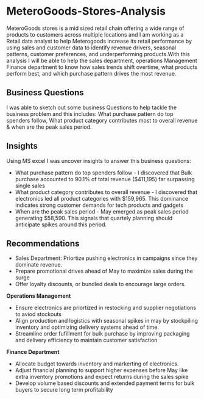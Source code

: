 # MeteroGoods-Stores-Analysis
MeteroGoods stores is a mid sized retail chain offering a wide range of products to customers across multiple locations and I am working as a Retail data analyst to help Meterogoods increase its retail performance by using sales and customer data to identify revenue drivers, seasonal patterns, customer preferences, and underperforming products.With this analysis I will be able to help the sales department, operations Management Finance department to know how  sales trends shift overtime, what products perform best, and which purchase pattern drives  the most revenue.

## Business Questions
  I was able to sketch out some business Questions to help tackle the business problem and this includes: What purchase pattern do top spenders follow,
What product category contributes most to overall revenue & when are the peak sales period.

## Insights
Using MS excel I was uncover insights to answer this business questions: 
* What purchase pattern do top spenders follow - I discovered that  Bulk purchase accounted to 90.1% of total revenue ($411,195) far surpassing single sales
* What product category contributes to overall revenue - I discovered that electronics  led all product categories with $159,965. This dominance indicates strong customer demands for tech products and gadgets
* When are the peak sales period - May emerged as peak sales period generating $58,590. This signals that quartely planning should anticipate spikes around this period.

## Recommendations
* Sales Department: Priortize pushing electronics in campaigns since they dominate revenue.
* Prepare promotional drives ahead of May to maximize sales during the surge
* Offer loyalty discounts, or bundled deals to encourage large orders.

**Operations Management** 
* Ensure electronics are priortized in restocking and supplier negotiations to aviod stockouts
* Align production and logistics with seasonal spikes in may  by stockpiling inventory and optimizing delivery systems ahead of time.
* Streamline order fufillment for bulk purchase  by improving packaging and delivery efficiency to maintain customer satisfaction

**Finance Department**
* Allocate budget towards inventory and markerting of electronics.
* Adjust financial planning to support higher expenses before May like extra inventory promotions and expect returns during the sales spike
* Develop volume based discounts and extended payment terms for bulk buyers to secure long term profitability



